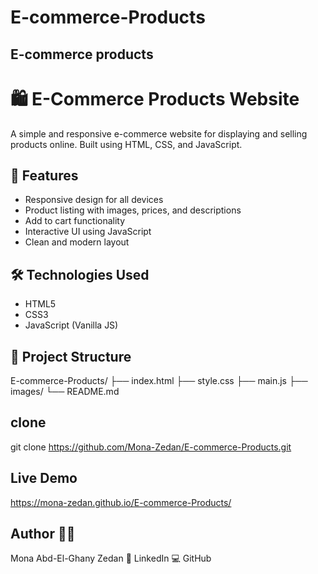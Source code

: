 # E-commerce-Products
## E-commerce products 
# 🛍️ E-Commerce Products Website

A simple and responsive e-commerce website for displaying and selling products online. Built using HTML, CSS, and JavaScript.

## 🚀 Features

- Responsive design for all devices
- Product listing with images, prices, and descriptions
- Add to cart functionality
- Interactive UI using JavaScript
- Clean and modern layout

## 🛠️ Technologies Used

- HTML5
- CSS3
- JavaScript (Vanilla JS)

## 📁 Project Structure

E-commerce-Products/
├── index.html
├── style.css
├── main.js
├── images/
└── README.md 
## clone 
git clone 
 https://github.com/Mona-Zedan/E-commerce-Products.git


## Live Demo
https://mona-zedan.github.io/E-commerce-Products/


## Author  🙋‍♀️
Mona Abd-El-Ghany Zedan
🔗 LinkedIn
💻 GitHub
